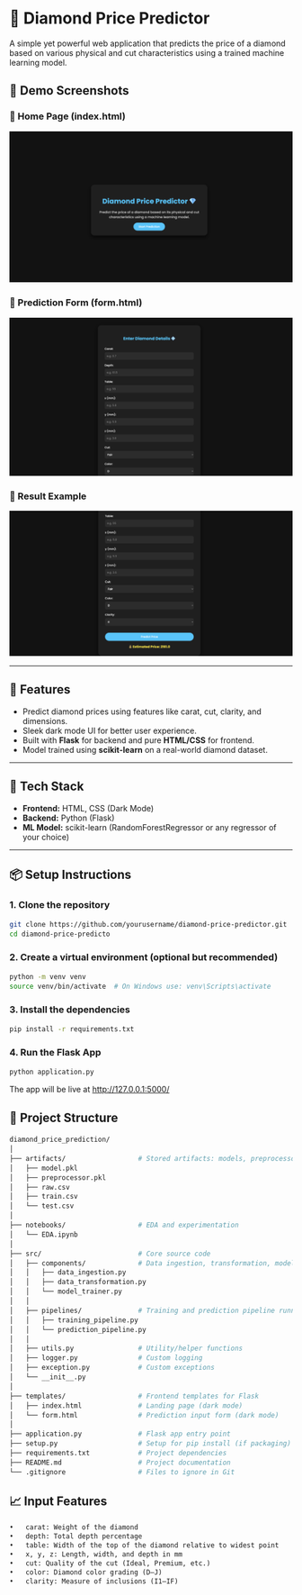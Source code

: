 # 💎 Diamond Price Predictor

A simple yet powerful web application that predicts the price of a diamond based on various physical and cut characteristics using a trained machine learning model.

## 📸 Demo Screenshots

### 🔹 Home Page (index.html)
![Home Page](images/home.png)

### 🔹 Prediction Form (form.html)
![Form Page](images/form.png)

### 🔹 Result Example
![Result Page](images/result.png)

---

## 🚀 Features

- Predict diamond prices using features like carat, cut, clarity, and dimensions.
- Sleek dark mode UI for better user experience.
- Built with **Flask** for backend and pure **HTML/CSS** for frontend.
- Model trained using **scikit-learn** on a real-world diamond dataset.

---

## 🧪 Tech Stack

- **Frontend:** HTML, CSS (Dark Mode)
- **Backend:** Python (Flask)
- **ML Model:** scikit-learn (RandomForestRegressor or any regressor of your choice)

---

## 📦 Setup Instructions

### 1. Clone the repository

```bash
git clone https://github.com/yourusername/diamond-price-predictor.git
cd diamond-price-predicto
```

### 2. Create a virtual environment (optional but recommended)
```bash
python -m venv venv
source venv/bin/activate  # On Windows use: venv\Scripts\activate
```

### 3. Install the dependencies
```bash
pip install -r requirements.txt
```

### 4. Run the Flask App
```bash
python application.py
```

The app will be live at http://127.0.0.1:5000/

## 📁 Project Structure
``` bash
diamond_price_prediction/
│
├── artifacts/                  # Stored artifacts: models, preprocessor, datasets
│   ├── model.pkl
│   ├── preprocessor.pkl
│   ├── raw.csv
│   ├── train.csv
│   └── test.csv
│
├── notebooks/                  # EDA and experimentation
│   └── EDA.ipynb
│
├── src/                        # Core source code
│   ├── components/             # Data ingestion, transformation, model training
│   │   ├── data_ingestion.py
│   │   ├── data_transformation.py
│   │   └── model_trainer.py
│   │
│   ├── pipelines/              # Training and prediction pipeline runners
│   │   ├── training_pipeline.py
│   │   └── prediction_pipeline.py
│   │
│   ├── utils.py                # Utility/helper functions
│   ├── logger.py               # Custom logging
│   ├── exception.py            # Custom exceptions
│   └── __init__.py
│
├── templates/                  # Frontend templates for Flask
│   ├── index.html              # Landing page (dark mode)
│   └── form.html               # Prediction input form (dark mode)
│
├── application.py              # Flask app entry point
├── setup.py                    # Setup for pip install (if packaging)
├── requirements.txt            # Project dependencies
├── README.md                   # Project documentation
└── .gitignore                  # Files to ignore in Git
```

## 📈 Input Features

	•	carat: Weight of the diamond
	•	depth: Total depth percentage
	•	table: Width of the top of the diamond relative to widest point
	•	x, y, z: Length, width, and depth in mm
	•	cut: Quality of the cut (Ideal, Premium, etc.)
	•	color: Diamond color grading (D–J)
	•	clarity: Measure of inclusions (I1–IF)


